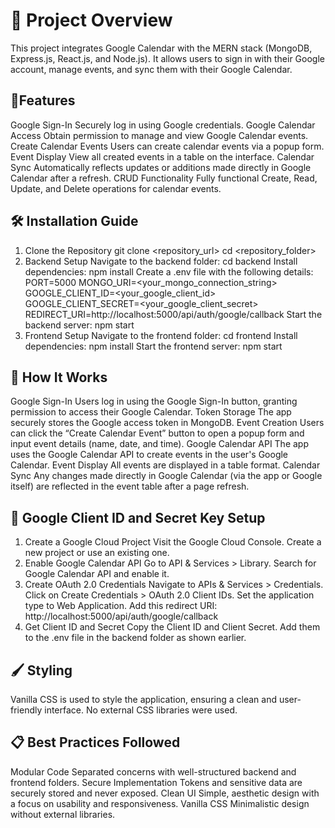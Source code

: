  # 🎯 Project Overview

This project integrates Google Calendar with the MERN stack (MongoDB, Express.js, React.js, and Node.js). It allows users to sign in with their Google account, manage events, and sync them with their Google Calendar.

## 🌟Features

Google Sign-In
Securely log in using Google credentials.
Google Calendar Access
Obtain permission to manage and view Google Calendar events.
Create Calendar Events
Users can create calendar events via a popup form.
Event Display
View all created events in a table on the interface.
Calendar Sync
Automatically reflects updates or additions made directly in Google Calendar after a refresh.
CRUD Functionality
Fully functional Create, Read, Update, and Delete operations for calendar events.

## 🛠️ Installation Guide

1. Clone the Repository
git clone <repository_url>
cd <repository_folder>
2. Backend Setup
Navigate to the backend folder:
cd backend
Install dependencies:
npm install
Create a .env file with the following details:
PORT=5000
MONGO_URI=<your_mongo_connection_string>
GOOGLE_CLIENT_ID=<your_google_client_id>
GOOGLE_CLIENT_SECRET=<your_google_client_secret>
REDIRECT_URI=http://localhost:5000/api/auth/google/callback
Start the backend server:
npm start
3. Frontend Setup
Navigate to the frontend folder:
cd frontend
Install dependencies:
npm install
Start the frontend server:
npm start
## 🚀 How It Works

Google Sign-In
Users log in using the Google Sign-In button, granting permission to access their Google Calendar.
Token Storage
The app securely stores the Google access token in MongoDB.
Event Creation
Users can click the “Create Calendar Event” button to open a popup form and input event details (name, date, and time).
Google Calendar API
The app uses the Google Calendar API to create events in the user's Google Calendar.
Event Display
All events are displayed in a table format.
Calendar Sync
Any changes made directly in Google Calendar (via the app or Google itself) are reflected in the event table after a page refresh.
## 🔑 Google Client ID and Secret Key Setup

1. Create a Google Cloud Project
Visit the Google Cloud Console.
Create a new project or use an existing one.
2. Enable Google Calendar API
Go to API & Services > Library.
Search for Google Calendar API and enable it.
3. Create OAuth 2.0 Credentials
Navigate to APIs & Services > Credentials.
Click on Create Credentials > OAuth 2.0 Client IDs.
Set the application type to Web Application.
Add this redirect URI:
http://localhost:5000/api/auth/google/callback
4. Get Client ID and Secret
Copy the Client ID and Client Secret.
Add them to the .env file in the backend folder as shown earlier.

## 🖌️ Styling

Vanilla CSS is used to style the application, ensuring a clean and user-friendly interface.
No external CSS libraries were used.

## 📋 Best Practices Followed

Modular Code
Separated concerns with well-structured backend and frontend folders.
Secure Implementation
Tokens and sensitive data are securely stored and never exposed.
Clean UI
Simple, aesthetic design with a focus on usability and responsiveness.
Vanilla CSS
Minimalistic design without external libraries.

